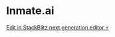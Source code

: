 # Inmate.ai

[Edit in StackBlitz next generation editor ⚡️](https://stackblitz.com/~/github.com/josh-vincent/Inmate.ai)